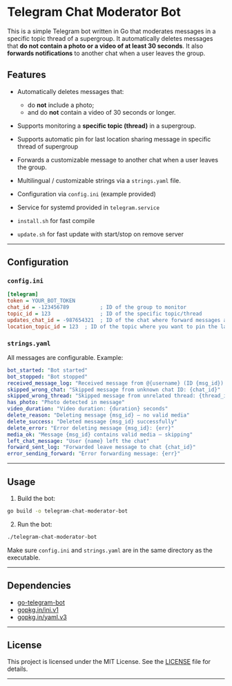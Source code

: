 # Telegram Chat Moderator Bot

This is a simple Telegram bot written in Go that moderates messages in a specific topic thread of a supergroup. It automatically deletes messages that **do not contain a photo or a video of at least 30 seconds**. It also **forwards notifications** to another chat when a user leaves the group.

## Features

* Automatically deletes messages that:

    * do **not** include a photo;
    * and do **not** contain a video of 30 seconds or longer.
* Supports monitoring a **specific topic (thread)** in a supergroup.
* Supports automatic pin for last location sharing message in specific thread of supergroup
* Forwards a customizable message to another chat when a user leaves the group.
* Multilingual / customizable strings via a `strings.yaml` file.
* Configuration via `config.ini` (example provided)
* Service for systemd provided in `telegram.service`
* `install.sh` for fast compile
* `update.sh` for fast update with start/stop on remove server

---

## Configuration

### `config.ini`

```ini
[telegram]
token = YOUR_BOT_TOKEN
chat_id = -123456789          ; ID of the group to monitor
topic_id = 123                ; ID of the specific topic/thread
updates_chat_id = -987654321  ; ID of the chat where forward messages are sent
location_topic_id = 123  ; ID of the topic where you want to pin the latest location sharing message
```

### `strings.yaml`

All messages are configurable. Example:

```yaml
bot_started: "Bot started"
bot_stopped: "Bot stopped"
received_message_log: "Received message from @{username} (ID {msg_id}) in thread {thread_id}"
skipped_wrong_chat: "Skipped message from unknown chat ID: {chat_id}"
skipped_wrong_thread: "Skipped message from unrelated thread: {thread_id}"
has_photo: "Photo detected in message"
video_duration: "Video duration: {duration} seconds"
delete_reason: "Deleting message {msg_id} – no valid media"
delete_success: "Deleted message {msg_id} successfully"
delete_error: "Error deleting message {msg_id}: {err}"
media_ok: "Message {msg_id} contains valid media – skipping"
left_chat_message: "User {name} left the chat"
forward_sent_log: "Forwarded leave message to chat {chat_id}"
error_sending_forward: "Error forwarding message: {err}"
```

---

## Usage

1. Build the bot:

```bash
go build -o telegram-chat-moderator-bot
```

2. Run the bot:

```bash
./telegram-chat-moderator-bot
```

Make sure `config.ini` and `strings.yaml` are in the same directory as the executable.

---

## Dependencies

* [go-telegram-bot](https://github.com/go-telegram/bot)
* [gopkg.in/ini.v1](https://pkg.go.dev/gopkg.in/ini.v1)
* [gopkg.in/yaml.v3](https://pkg.go.dev/gopkg.in/yaml.v3)

---

## License

This project is licensed under the MIT License. See the [LICENSE](LICENSE) file for details.

---